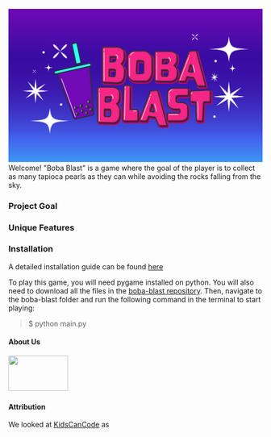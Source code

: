 ![images](logo-05.png)
Welcome! "Boba Blast" is a game where the goal of the player is to collect as many tapioca pearls as they can while avoiding the rocks falling from the sky. 

### Project Goal

### Unique Features

### Installation
A detailed installation guide can be found [here](https://github.com/olincollege/boba-blast/blob/main/README.md)

To play this game, you will need pygame installed on python. You will also need to download all the files in the [boba-blast repository](https://github.com/olincollege/boba-blast). Then, navigate to the boba-blast folder and run the following command in the terminal to start playing: 
> $ python main.py

#### About Us

<img src="logo-05.jpg" width="118" height ="70">  

#### Attribution
We looked at [KidsCanCode](http://kidscancode.org/lessons/) as
